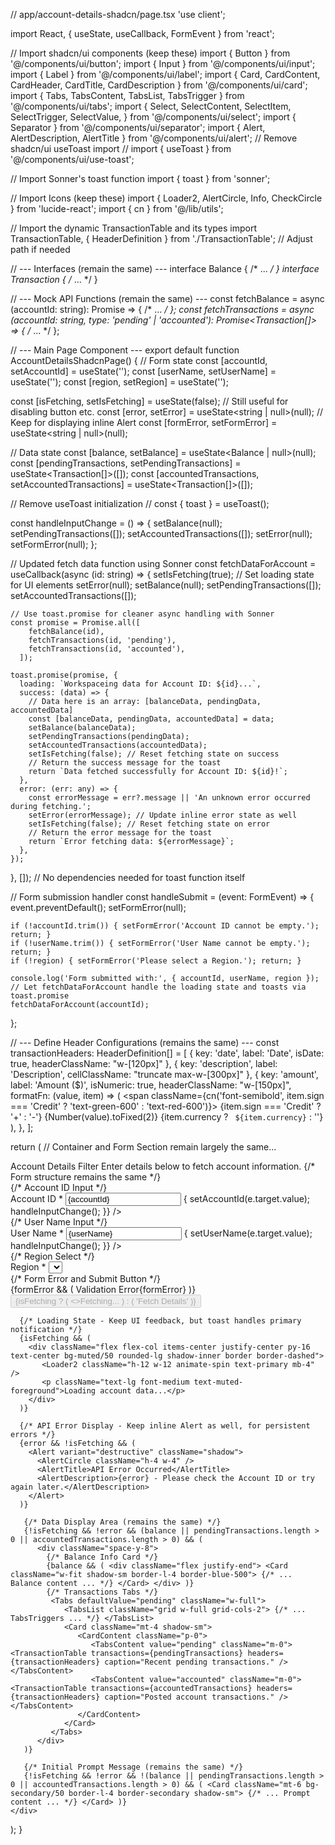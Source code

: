 // app/account-details-shadcn/page.tsx
'use client';

import React, { useState, useCallback, FormEvent } from 'react';

// Import shadcn/ui components (keep these)
import { Button } from '@/components/ui/button';
import { Input } from '@/components/ui/input';
import { Label } from '@/components/ui/label';
import { Card, CardContent, CardHeader, CardTitle, CardDescription } from '@/components/ui/card';
import { Tabs, TabsContent, TabsList, TabsTrigger } from '@/components/ui/tabs';
import {
Select,
SelectContent,
SelectItem,
SelectTrigger,
SelectValue,
} from '@/components/ui/select';
import { Separator } from '@/components/ui/separator';
import { Alert, AlertDescription, AlertTitle } from '@/components/ui/alert';
// Remove shadcn/ui useToast import
// import { useToast } from '@/components/ui/use-toast';

// Import Sonner's toast function
import { toast } from 'sonner';

// Import Icons (keep these)
import { Loader2, AlertCircle, Info, CheckCircle } from 'lucide-react';
import { cn } from '@/lib/utils';

// Import the dynamic TransactionTable and its types
import TransactionTable, { HeaderDefinition } from './TransactionTable'; // Adjust path if needed

// --- Interfaces (remain the same) ---
interface Balance { /* ... */ }
interface Transaction { /* ... */ }

// --- Mock API Functions (remain the same) ---
const fetchBalance = async (accountId: string): Promise<Balance> => { /* ... */ };
const fetchTransactions = async (accountId: string, type: 'pending' | 'accounted'): Promise<Transaction[]> => { /* ... */ };

// --- Main Page Component ---
export default function AccountDetailsShadcnPage() {
// Form state
const [accountId, setAccountId] = useState('');
const [userName, setUserName] = useState('');
const [region, setRegion] = useState('');

const [isFetching, setIsFetching] = useState(false); // Still useful for disabling button etc.
const [error, setError] = useState<string | null>(null); // Keep for displaying inline Alert
const [formError, setFormError] = useState<string | null>(null);

// Data state
const [balance, setBalance] = useState<Balance | null>(null);
const [pendingTransactions, setPendingTransactions] = useState<Transaction[]>([]);
const [accountedTransactions, setAccountedTransactions] = useState<Transaction[]>([]);

// Remove useToast initialization
// const { toast } = useToast();

const handleInputChange = () => {
setBalance(null);
setPendingTransactions([]);
setAccountedTransactions([]);
setError(null);
setFormError(null);
};

// Updated fetch data function using Sonner
const fetchDataForAccount = useCallback(async (id: string) => {
setIsFetching(true); // Set loading state for UI elements
setError(null);
setBalance(null);
setPendingTransactions([]);
setAccountedTransactions([]);

    // Use toast.promise for cleaner async handling with Sonner
    const promise = Promise.all([
        fetchBalance(id),
        fetchTransactions(id, 'pending'),
        fetchTransactions(id, 'accounted'),
      ]);

    toast.promise(promise, {
      loading: `Workspaceing data for Account ID: ${id}...`,
      success: (data) => {
        // Data here is an array: [balanceData, pendingData, accountedData]
        const [balanceData, pendingData, accountedData] = data;
        setBalance(balanceData);
        setPendingTransactions(pendingData);
        setAccountedTransactions(accountedData);
        setIsFetching(false); // Reset fetching state on success
        // Return the success message for the toast
        return `Data fetched successfully for Account ID: ${id}!`;
      },
      error: (err: any) => {
        const errorMessage = err?.message || 'An unknown error occurred during fetching.';
        setError(errorMessage); // Update inline error state as well
        setIsFetching(false); // Reset fetching state on error
        // Return the error message for the toast
        return `Error fetching data: ${errorMessage}`;
      },
    });

}, []); // No dependencies needed for toast function itself

// Form submission handler
const handleSubmit = (event: FormEvent) => {
event.preventDefault();
setFormError(null);

    if (!accountId.trim()) { setFormError('Account ID cannot be empty.'); return; }
    if (!userName.trim()) { setFormError('User Name cannot be empty.'); return; }
    if (!region) { setFormError('Please select a Region.'); return; }

    console.log('Form submitted with:', { accountId, userName, region });
    // Let fetchDataForAccount handle the loading state and toasts via toast.promise
    fetchDataForAccount(accountId);
};

// --- Define Header Configurations (remains the same) ---
const transactionHeaders: HeaderDefinition<Transaction>[] = [
{ key: 'date', label: 'Date', isDate: true, headerClassName: "w-[120px]" },
{ key: 'description', label: 'Description', cellClassName: "truncate max-w-[300px]" },
{
key: 'amount', label: 'Amount ($)', isNumeric: true, headerClassName: "w-[150px]",
formatFn: (value, item) => ( <span className={cn('font-semibold', item.sign === 'Credit' ? 'text-green-600' : 'text-red-600')}> {item.sign === 'Credit' ? '+' : '-'} {Number(value).toFixed(2)} {item.currency ? ` ${item.currency}` : ''} </span> ),
},
];

return (
// Container and Form Section remain largely the same...
<div className="container mx-auto max-w-5xl py-10 px-4 space-y-8">
<Card className="shadow-md">
<CardHeader>
<CardTitle className="text-xl font-semibold">Account Details Filter</CardTitle>
<CardDescription>Enter details below to fetch account information.</CardDescription>
</CardHeader>
<CardContent>
{/* Form structure remains the same */}
<form onSubmit={handleSubmit} className="grid grid-cols-1 md:grid-cols-3 gap-6">
{/* Account ID Input */}
<div className="space-y-2">
<Label htmlFor="accountId">Account ID <span className="text-red-500">*</span></Label>
<Input id="accountId" placeholder="e.g., 12345, 'error', 'empty'" value={accountId} onChange={(e) => { setAccountId(e.target.value); handleInputChange(); }} />
</div>
{/* User Name Input */}
<div className="space-y-2">
<Label htmlFor="userName">User Name <span className="text-red-500">*</span></Label>
<Input id="userName" placeholder="e.g., John Doe" value={userName} onChange={(e) => { setUserName(e.target.value); handleInputChange(); }} />
</div>
{/* Region Select */}
<div className="space-y-2">
<Label htmlFor="region">Region <span className="text-red-500">*</span></Label>
<Select value={region} onValueChange={(value) => { setRegion(value); handleInputChange(); }}>
<SelectTrigger id="region"><SelectValue placeholder="Select region..." /></SelectTrigger>
<SelectContent>
<SelectItem value="amer">AMER</SelectItem>
<SelectItem value="apac">APAC</SelectItem>
<SelectItem value="emea">EMEA</SelectItem>
</SelectContent>
</Select>
</div>
{/* Form Error and Submit Button */}
<div className="md:col-span-3 space-y-4">
{formError && ( <Alert variant="destructive" className="text-sm"><AlertCircle className="h-4 w-4" /><AlertTitle>Validation Error</AlertTitle><AlertDescription>{formError}</AlertDescription></Alert> )}
<Button type="submit" disabled={isFetching}>
{isFetching ? ( <><Loader2 className="mr-2 h-4 w-4 animate-spin" />Fetching...</> ) : ( 'Fetch Details' )}
</Button>
</div>
</form>
</CardContent>
</Card>

      {/* Loading State - Keep UI feedback, but toast handles primary notification */}
      {isFetching && (
        <div className="flex flex-col items-center justify-center py-16 text-center bg-muted/50 rounded-lg shadow-inner border border-dashed">
           <Loader2 className="h-12 w-12 animate-spin text-primary mb-4" />
           <p className="text-lg font-medium text-muted-foreground">Loading account data...</p>
        </div>
      )}

      {/* API Error Display - Keep inline Alert as well, for persistent errors */}
      {error && !isFetching && (
        <Alert variant="destructive" className="shadow">
          <AlertCircle className="h-4 w-4" />
          <AlertTitle>API Error Occurred</AlertTitle>
          <AlertDescription>{error} - Please check the Account ID or try again later.</AlertDescription>
        </Alert>
      )}

       {/* Data Display Area (remains the same) */}
       {!isFetching && !error && (balance || pendingTransactions.length > 0 || accountedTransactions.length > 0) && (
          <div className="space-y-8">
            {/* Balance Info Card */}
            {balance && ( <div className="flex justify-end"> <Card className="w-fit shadow-sm border-l-4 border-blue-500"> {/* ... Balance content ... */} </Card> </div> )}
            {/* Transactions Tabs */}
             <Tabs defaultValue="pending" className="w-full">
                <TabsList className="grid w-full grid-cols-2"> {/* ... TabsTriggers ... */} </TabsList>
                <Card className="mt-4 shadow-sm">
                   <CardContent className="p-0">
                      <TabsContent value="pending" className="m-0"> <TransactionTable transactions={pendingTransactions} headers={transactionHeaders} caption="Recent pending transactions." /> </TabsContent>
                      <TabsContent value="accounted" className="m-0"> <TransactionTable transactions={accountedTransactions} headers={transactionHeaders} caption="Posted account transactions." /> </TabsContent>
                   </CardContent>
                </Card>
             </Tabs>
          </div>
       )}

       {/* Initial Prompt Message (remains the same) */}
       {!isFetching && !error && !(balance || pendingTransactions.length > 0 || accountedTransactions.length > 0) && ( <Card className="mt-6 bg-secondary/50 border-l-4 border-secondary shadow-sm"> {/* ... Prompt content ... */} </Card> )}
    </div>
);
}
